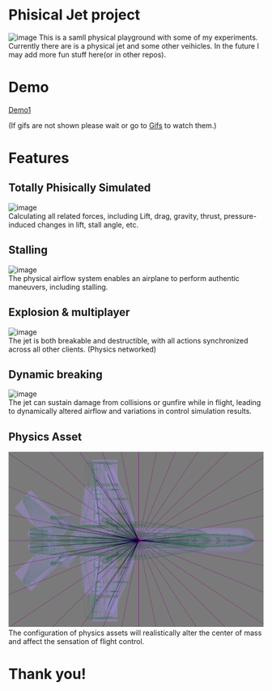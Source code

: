 # Phisical Jet project

![image](Demo/Overview.png)
This is a samll physical playground with some of my experiments. Currently there are is a physical jet and some other veihicles. In the future I may add more fun stuff here(or in other repos). 

# Demo
[Demo1](https://www.youtube.com/watch?v=2m4XY6OuuPE)

(If gifs are not shown please wait or go to [Gifs](Demo) to watch them.)
# Features
## Totally Phisically Simulated
![image](Demo/Fly.gif)  
Calculating all related forces, including Lift, drag, gravity, thrust, pressure-induced changes in lift, stall angle, etc.

## Stalling
![image](Demo/stall.gif)  
The physical airflow system enables an airplane to perform authentic maneuvers, including stalling.

## Explosion & multiplayer
![image](Demo/Explode&multiplayer.gif)  
The jet is both breakable and destructible, with all actions synchronized across all other clients. (Physics networked)

## Dynamic breaking
![image](Demo/Dynamicbreaking.gif)  
The jet can sustain damage from collisions or gunfire while in flight, leading to dynamically altered airflow and variations in control simulation results.

## Physics Asset
![image](Demo/PhysicsAsset.png)  
The configuration of physics assets will realistically alter the center of mass and affect the sensation of flight control.

# Thank you!
